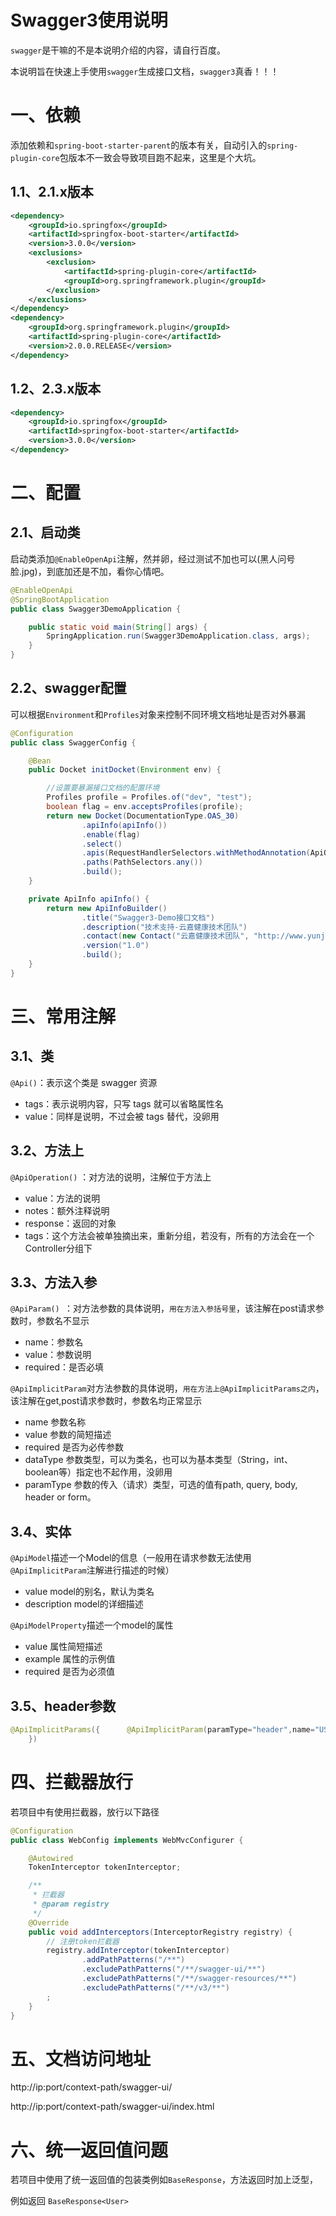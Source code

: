 # Swagger3使用说明

`swagger`是干嘛的不是本说明介绍的内容，请自行百度。

本说明旨在快速上手使用`swagger`生成接口文档，`swagger3`真香！！！

# 一、依赖

添加依赖和`spring-boot-starter-parent`的版本有关，自动引入的`spring-plugin-core`包版本不一致会导致项目跑不起来，这里是个大坑。

## 1.1、2.1.x版本

```xml
<dependency>
    <groupId>io.springfox</groupId>
    <artifactId>springfox-boot-starter</artifactId>
    <version>3.0.0</version>
    <exclusions>
        <exclusion>
            <artifactId>spring-plugin-core</artifactId>
            <groupId>org.springframework.plugin</groupId>
        </exclusion>
    </exclusions>
</dependency>
<dependency>
    <groupId>org.springframework.plugin</groupId>
    <artifactId>spring-plugin-core</artifactId>
    <version>2.0.0.RELEASE</version>
</dependency>
```

## 1.2、2.3.x版本

```xml
<dependency>
    <groupId>io.springfox</groupId>
    <artifactId>springfox-boot-starter</artifactId>
    <version>3.0.0</version>
</dependency> 
```

# 二、配置

## 2.1、启动类

启动类添加`@EnableOpenApi`注解，然并卵，经过测试不加也可以(黑人问号脸.jpg)，到底加还是不加，看你心情吧。

```java
@EnableOpenApi
@SpringBootApplication
public class Swagger3DemoApplication {

    public static void main(String[] args) {
        SpringApplication.run(Swagger3DemoApplication.class, args);
    }
}
```

## 2.2、swagger配置

可以根据`Environment`和`Profiles`对象来控制不同环境文档地址是否对外暴漏

```java
@Configuration
public class SwaggerConfig {

    @Bean
    public Docket initDocket(Environment env) {

        //设置要暴漏接口文档的配置环境
        Profiles profile = Profiles.of("dev", "test");
        boolean flag = env.acceptsProfiles(profile);
        return new Docket(DocumentationType.OAS_30)
                .apiInfo(apiInfo())
                .enable(flag)
                .select()
                .apis(RequestHandlerSelectors.withMethodAnnotation(ApiOperation.class))
                .paths(PathSelectors.any())
                .build();
    }

    private ApiInfo apiInfo() {
        return new ApiInfoBuilder()
                .title("Swagger3-Demo接口文档")
                .description("技术支持-云嘉健康技术团队")
                .contact(new Contact("云嘉健康技术团队", "http://www.yunjiacloud.com", "duchong@yunjiacloud.com "))
                .version("1.0")
                .build();
    }
}
```

# 三、常用注解

## 3.1、类

`@Api()`：表示这个类是 swagger 资源

- tags：表示说明内容，只写 tags 就可以省略属性名
- value：同样是说明，不过会被 tags 替代，没卵用

## 3.2、方法上

`@ApiOperation()` ：对方法的说明，注解位于方法上

- value：方法的说明
- notes：额外注释说明
- response：返回的对象
- tags：这个方法会被单独摘出来，重新分组，若没有，所有的方法会在一个Controller分组下

## 3.3、方法入参

`@ApiParam() `：对方法参数的具体说明，`用在方法入参括号里`，该注解在post请求参数时，参数名不显示

- name：参数名
- value：参数说明
- required：是否必填



`@ApiImplicitParam`对方法参数的具体说明，`用在方法上@ApiImplicitParams之内`，该注解在get,post请求参数时，参数名均正常显示

- name 参数名称
- value 参数的简短描述
- required 是否为必传参数
- dataType 参数类型，可以为类名，也可以为基本类型（String，int、boolean等）指定也不起作用，没卵用
- paramType 参数的传入（请求）类型，可选的值有path, query, body, header or form。



## 3.4、实体

`@ApiModel`描述一个Model的信息（一般用在请求参数无法使用`@ApiImplicitParam`注解进行描述的时候）

- value model的别名，默认为类名
- description model的详细描述

`@ApiModelProperty`描述一个model的属性

- value 属性简短描述
- example 属性的示例值
- required 是否为必须值

## 3.5、header参数

```java
@ApiImplicitParams({      @ApiImplicitParam(paramType="header",name="USERTOKEN",dataType="String",required=true,value="用户token")
    })
```

# 
# 四、拦截器放行

若项目中有使用拦截器，放行以下路径

```java
@Configuration
public class WebConfig implements WebMvcConfigurer {

    @Autowired
    TokenInterceptor tokenInterceptor;

    /**
     * 拦截器
     * @param registry
     */
    @Override
    public void addInterceptors(InterceptorRegistry registry) {
        // 注册token拦截器
        registry.addInterceptor(tokenInterceptor)
                .addPathPatterns("/**")
                .excludePathPatterns("/**/swagger-ui/**")
                .excludePathPatterns("/**/swagger-resources/**")
                .excludePathPatterns("/**/v3/**")
        ;
    }
}
```

# 五、文档访问地址

http://ip:port/context-path/swagger-ui/

http://ip:port/context-path/swagger-ui/index.html

# 六、统一返回值问题

若项目中使用了统一返回值的包装类例如`BaseResponse`，方法返回时加上泛型，

例如返回 `BaseResponse<User>`
